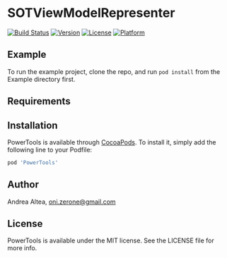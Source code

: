 # SOTViewModelRepresenter

[![Build Status](https://app.bitrise.io/app/f9e6c6c445a63c88/status.svg?token=cGArN25LYtGO92Q8l32a6A&branch=develop)](https://app.bitrise.io/app/f9e6c6c445a63c88)
[![Version](https://img.shields.io/cocoapods/v/PowerTools.svg?style=flat)](https://cocoapods.org/pods/PowerTools)
[![License](https://img.shields.io/cocoapods/l/PowerTools.svg?style=flat)](https://cocoapods.org/pods/PowerTools)
[![Platform](https://img.shields.io/cocoapods/p/PowerTools.svg?style=flat)](https://cocoapods.org/pods/PowerTools)

## Example

To run the example project, clone the repo, and run `pod install` from the Example directory first.

## Requirements

## Installation

PowerTools is available through [CocoaPods](https://cocoapods.org). To install
it, simply add the following line to your Podfile:

```ruby
pod 'PowerTools'
```

## Author

Andrea Altea, oni.zerone@gmail.com

## License

PowerTools is available under the MIT license. See the LICENSE file for more info.
